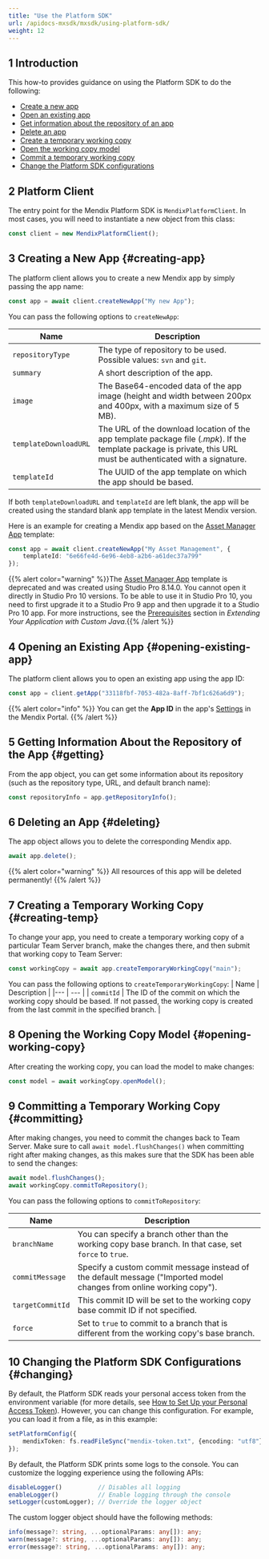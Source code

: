 ```yaml
---
title: "Use the Platform SDK"
url: /apidocs-mxsdk/mxsdk/using-platform-sdk/
weight: 12
---
```


## 1 Introduction 

This how-to provides guidance on using the Platform SDK to do the following:

* [Create a new app](#creating-app)
* [Open an existing app](#opening-existing-app)
* [Get information about the repository of an app](#getting)
* [Delete an app](#deleting)
* [Create a temporary working copy](#creating-temp)
* [Open the working copy model](#opening-working-copy)
* [Commit a temporary working copy](#committing)
* [Change the Platform SDK configurations](#changing)

## 2 Platform Client

The entry point for the Mendix Platform SDK is `MendixPlatformClient`. In most cases, you will need to instantiate a new object from this class:

```ts
const client = new MendixPlatformClient();
```

## 3 Creating a New App {#creating-app}

The platform client allows you to create a new Mendix app by simply passing the app name:

```ts
const app = await client.createNewApp("My new App");
```

You can pass the following options to `createNewApp`:

| Name | Description | 
|--- | --- |
| `repositoryType` | The type of repository to be used. Possible values: `svn` and `git`. |
| `summary` | A short description of the app. |
| `image` | The Base64-encoded data of the app image (height and width between 200px and 400px, with a maximum size of 5 MB). |
| `templateDownloadURL` | The URL of the download location of the app template package file (*.mpk*). If the template package is private, this URL must be authenticated with a signature. |
| `templateId` | The UUID of the app template on which the app should be based. |

If both `templateDownloadURL` and `templateId` are left blank, the app will be created using the standard blank app template in the latest Mendix version.

Here is an example for creating a Mendix app based on the [Asset Manager App](https://marketplace.mendix.com/link/component/69674) template:

```ts
const app = await client.createNewApp("My Asset Management", {
    templateId: "6e66fe4d-6e96-4eb8-a2b6-a61dec37a799"
});
```

{{% alert color="warning" %}}The [Asset Manager App](https://marketplace.mendix.com/link/component/69674) template is deprecated and was created using Studio Pro 8.14.0. You cannot open it directly in Studio Pro 10 versions. To be able to use it in Studio Pro 10, you need to first upgrade it to a Studio Pro 9 app and then upgrade it to a Studio Pro 10 app. For more instructions, see the [Prerequisites](/refguide/extending-your-application-with-custom-java/#prerequisites) section in *Extending Your Application with Custom Java*.{{% /alert %}}

## 4 Opening an Existing App {#opening-existing-app}

The platform client allows you to open an existing app using the app ID:

```ts
const app = client.getApp("33118fbf-7053-482a-8aff-7bf1c626a6d9");
```

{{% alert color="info" %}}
You can get the **App ID** in the app's [Settings](/developerportal/collaborate/general-settings/) in the Mendix Portal.
{{% /alert %}}

## 5 Getting Information About the Repository of the App {#getting}

From the app object, you can get some information about its repository (such as the repository type, URL, and default branch name):

```ts
const repositoryInfo = app.getRepositoryInfo();
```

## 6 Deleting an App {#deleting}

The app object allows you to delete the corresponding Mendix app. 

```ts
await app.delete();
```

{{% alert color="warning" %}}
All resources of this app will be deleted permanently!
{{% /alert %}}

## 7 Creating a Temporary Working Copy {#creating-temp}

To change your app, you need to create a temporary working copy of a particular Team Server branch, make the changes there, and then submit that working copy to Team Server:

```ts
const workingCopy = await app.createTemporaryWorkingCopy("main");
```

You can pass the following options to `createTemporaryWorkingCopy`:
| Name | Description |
|--- | --- |
| `commitId` | The ID of the commit on which the working copy should be based. If not passed, the working copy is created from the last commit in the specified branch. |

## 8 Opening the Working Copy Model {#opening-working-copy}

After creating the working copy, you can load the model to make changes:

```ts
const model = await workingCopy.openModel();
```

## 9 Committing a Temporary Working Copy {#committing}

After making changes, you need to commit the changes back to Team Server. Make sure to call `await model.flushChanges()` when committing right after making changes, as this makes sure that the SDK has been able to send the changes:

```ts
await model.flushChanges();
await workingCopy.commitToRepository();
```

You can pass the following options to `commitToRepository`:

| Name | Description |
|--- | --- |
| `branchName` | You can specify a branch other than the working copy base branch. In that case, set `force` to `true`. |
| `commitMessage` | Specify a custom commit message instead of the default message ("Imported model changes from online working copy"). |
| `targetCommitId` | This commit ID will be set to the working copy base commit ID if not specified. |
| `force` | Set to `true` to commit to a branch that is different from the working copy's base branch. |

## 10 Changing the Platform SDK Configurations {#changing}

By default, the Platform SDK reads your personal access token from the environment variable (for more details, see [How to Set Up your Personal Access Token](/apidocs-mxsdk/mxsdk/set-up-your-pat/)). However, you can change this configuration. For example, you can load it from a file, as in this example:

```ts
setPlatformConfig({
    mendixToken: fs.readFileSync("mendix-token.txt", {encoding: "utf8"})
});
```

By default, the Platform SDK prints some logs to the console. You can customize the logging experience using the following APIs:

```ts
disableLogger()          // Disables all logging
enableLogger()           // Enable logging through the console
setLogger(customLogger); // Override the logger object
```

The custom logger object should have the following methods:

```ts
info(message?: string, ...optionalParams: any[]): any;
warn(message?: string, ...optionalParams: any[]): any;
error(message?: string, ...optionalParams: any[]): any;
```
